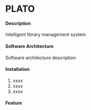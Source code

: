 # PLATO

#### Description
intelligent library management system

#### Software Architecture
Software architecture description

#### Installation

1. xxxx
2. xxxx
3. xxxx

#### Feature

